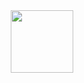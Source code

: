 <div id="header" align="center">
  <img src="https://giphy.com/stickers/JetBrains-happy-cartoon-hand-QWawolwel5mTnhJ9gH" width="100"/>
</div>
